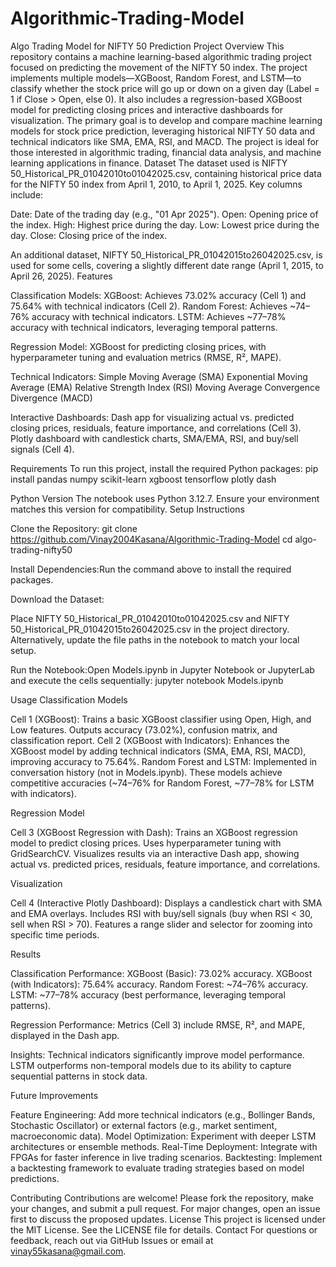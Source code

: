# Algorithmic-Trading-Model
Algo Trading Model for NIFTY 50 Prediction
Project Overview
This repository contains a machine learning-based algorithmic trading project focused on predicting the movement of the NIFTY 50 index. The project implements multiple models—XGBoost, Random Forest, and LSTM—to classify whether the stock price will go up or down on a given day (Label = 1 if Close > Open, else 0). It also includes a regression-based XGBoost model for predicting closing prices and interactive dashboards for visualization.
The primary goal is to develop and compare machine learning models for stock price prediction, leveraging historical NIFTY 50 data and technical indicators like SMA, EMA, RSI, and MACD. The project is ideal for those interested in algorithmic trading, financial data analysis, and machine learning applications in finance.
Dataset
The dataset used is NIFTY 50_Historical_PR_01042010to01042025.csv, containing historical price data for the NIFTY 50 index from April 1, 2010, to April 1, 2025. Key columns include:

Date: Date of the trading day (e.g., "01 Apr 2025").
Open: Opening price of the index.
High: Highest price during the day.
Low: Lowest price during the day.
Close: Closing price of the index.

An additional dataset, NIFTY 50_Historical_PR_01042015to26042025.csv, is used for some cells, covering a slightly different date range (April 1, 2015, to April 26, 2025).
Features

Classification Models:
XGBoost: Achieves 73.02% accuracy (Cell 1) and 75.64% with technical indicators (Cell 2).
Random Forest: Achieves ~74–76% accuracy with technical indicators.
LSTM: Achieves ~77–78% accuracy with technical indicators, leveraging temporal patterns.


Regression Model:
XGBoost for predicting closing prices, with hyperparameter tuning and evaluation metrics (RMSE, R², MAPE).


Technical Indicators:
Simple Moving Average (SMA)
Exponential Moving Average (EMA)
Relative Strength Index (RSI)
Moving Average Convergence Divergence (MACD)


Interactive Dashboards:
Dash app for visualizing actual vs. predicted closing prices, residuals, feature importance, and correlations (Cell 3).
Plotly dashboard with candlestick charts, SMA/EMA, RSI, and buy/sell signals (Cell 4).



Requirements
To run this project, install the required Python packages:
pip install pandas numpy scikit-learn xgboost tensorflow plotly dash

Python Version
The notebook uses Python 3.12.7. Ensure your environment matches this version for compatibility.
Setup Instructions

Clone the Repository:
git clone https://github.com/Vinay2004Kasana/Algorithmic-Trading-Model
cd algo-trading-nifty50


Install Dependencies:Run the command above to install the required packages.

Download the Dataset:

Place NIFTY 50_Historical_PR_01042010to01042025.csv and NIFTY 50_Historical_PR_01042015to26042025.csv in the project directory.
Alternatively, update the file paths in the notebook to match your local setup.


Run the Notebook:Open Models.ipynb in Jupyter Notebook or JupyterLab and execute the cells sequentially:
jupyter notebook Models.ipynb



Usage
Classification Models

Cell 1 (XGBoost): Trains a basic XGBoost classifier using Open, High, and Low features. Outputs accuracy (73.02%), confusion matrix, and classification report.
Cell 2 (XGBoost with Indicators): Enhances the XGBoost model by adding technical indicators (SMA, EMA, RSI, MACD), improving accuracy to 75.64%.
Random Forest and LSTM: Implemented in conversation history (not in Models.ipynb). These models achieve competitive accuracies (~74–76% for Random Forest, ~77–78% for LSTM with indicators).

Regression Model

Cell 3 (XGBoost Regression with Dash):
Trains an XGBoost regression model to predict closing prices.
Uses hyperparameter tuning with GridSearchCV.
Visualizes results via an interactive Dash app, showing actual vs. predicted prices, residuals, feature importance, and correlations.



Visualization

Cell 4 (Interactive Plotly Dashboard):
Displays a candlestick chart with SMA and EMA overlays.
Includes RSI with buy/sell signals (buy when RSI < 30, sell when RSI > 70).
Features a range slider and selector for zooming into specific time periods.



Results

Classification Performance:
XGBoost (Basic): 73.02% accuracy.
XGBoost (with Indicators): 75.64% accuracy.
Random Forest: ~74–76% accuracy.
LSTM: ~77–78% accuracy (best performance, leveraging temporal patterns).


Regression Performance:
Metrics (Cell 3) include RMSE, R², and MAPE, displayed in the Dash app.


Insights:
Technical indicators significantly improve model performance.
LSTM outperforms non-temporal models due to its ability to capture sequential patterns in stock data.



Future Improvements

Feature Engineering: Add more technical indicators (e.g., Bollinger Bands, Stochastic Oscillator) or external factors (e.g., market sentiment, macroeconomic data).
Model Optimization: Experiment with deeper LSTM architectures or ensemble methods.
Real-Time Deployment: Integrate with FPGAs for faster inference in live trading scenarios.
Backtesting: Implement a backtesting framework to evaluate trading strategies based on model predictions.

Contributing
Contributions are welcome! Please fork the repository, make your changes, and submit a pull request. For major changes, open an issue first to discuss the proposed updates.
License
This project is licensed under the MIT License. See the LICENSE file for details.
Contact
For questions or feedback, reach out via GitHub Issues or email at vinay55kasana@gmail.com.

